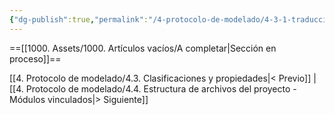 ```yaml
---
{"dg-publish":true,"permalink":"/4-protocolo-de-modelado/4-3-1-traduccion-ifc/","created":"2025-01-23T13:32:07.058-03:00","updated":"2025-01-29T19:21:52.597-03:00"}
---
```


==[[1000. Assets/1000. Artículos vacíos/A completar\|Sección en proceso]]==

[[4. Protocolo de modelado/4.3. Clasificaciones y propiedades\|< Previo]] | [[4. Protocolo de modelado/4.4. Estructura de archivos del proyecto - Módulos vinculados\|> Siguiente]]